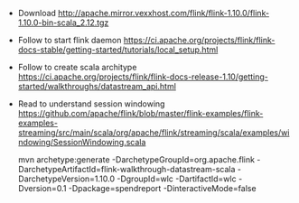 * Download
    http://apache.mirror.vexxhost.com/flink/flink-1.10.0/flink-1.10.0-bin-scala_2.12.tgz
* Follow to start flink daemon
    https://ci.apache.org/projects/flink/flink-docs-stable/getting-started/tutorials/local_setup.html
* Follow to create scala architype
    https://ci.apache.org/projects/flink/flink-docs-release-1.10/getting-started/walkthroughs/datastream_api.html
* Read to understand session windowing
    https://github.com/apache/flink/blob/master/flink-examples/flink-examples-streaming/src/main/scala/org/apache/flink/streaming/scala/examples/windowing/SessionWindowing.scala

    mvn archetype:generate -DarchetypeGroupId=org.apache.flink -DarchetypeArtifactId=flink-walkthrough-datastream-scala -DarchetypeVersion=1.10.0 -DgroupId=wlc -DartifactId=wlc -Dversion=0.1 -Dpackage=spendreport -DinteractiveMode=false
